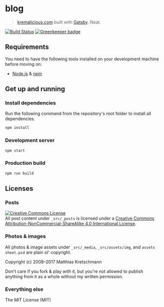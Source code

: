 # blog

> [kremalicious.com](http://kremalicious.com) built with [Gatsby](http://gatsbyjs.org). Neat.

[![Build Status](https://travis-ci.com/kremalicious/kremalicious3.svg?branch=master)](https://travis-ci.com/kremalicious/kremalicious3)
[![Greenkeeper badge](https://badges.greenkeeper.io/kremalicious/kremalicious3.svg)](https://greenkeeper.io/)

## Requirements

You need to have the following tools installed on your development machine before moving on:

- [Node.js](http://nodejs.org/) & [npm](https://npmjs.org/)

## Get up and running

### Install dependencies

Run the following command from the repository's root folder to install all dependencies.

```bash
npm install
```

### Development server

```bash
npm start
```

### Production build

```bash
npm run build
```

## Licenses

### Posts

<a rel="license" href="http://creativecommons.org/licenses/by-nc-sa/4.0/"><img alt="Creative Commons License" style="border-width:0" src="https://i.creativecommons.org/l/by-nc-sa/4.0/80x15.png" /></a><br />All post content under `_src/_posts` is licensed under a <a rel="license" href="http://creativecommons.org/licenses/by-nc-sa/4.0/">Creative Commons Attribution-NonCommercial-ShareAlike 4.0 International License</a>.

### Photos & images

All photos & image assets under `_src/_media`, `_src/assets/img`, and `assets sheet.psd` are plain ol' copyright.

Copyright (c) 2008–2017 Matthias Kretschmann

Don't care if you fork & play with it, but you're not allowed to publish anything from it as a whole without my written permission.

### Everything else

The MIT License (MIT)
